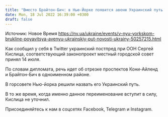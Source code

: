 ```yaml
---
title: "Вместо Брайтон-Бич: в Нью-Йорке появится авеню Украинский путь — Кислица"
date: Mon, 18 Jul 2022 16:39:00 +0300
draft: false
---
```

Источник: Новое Время https://nv.ua/ukraine/events/v-nyu-yorkskom-brukline-poyavitsya-avenyu-ukrainskiy-put-novosti-ukrainy-50257215.html


Как сообщил у себя в Twitter украинский постпред при ООН Сергей Кислица, соответствующий законопроект местный городской совет принял 14 июля.

По словам дипломата, речь идет об отрезке проспектов Кони-Айленд и Брайтон-Бич в одноименном районе.

В горсовете Нью-йорка решили назвать его Украинский путь.

В то же время, когда именно данное переименование вступит в силу, Кислица не уточнил.

Присоединяйтесь к нам в соцсетях Facebook, Telegram и Instagram.
